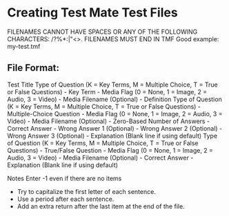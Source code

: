 # Creating Test Mate Test Files
FILENAMES CANNOT HAVE SPACES OR ANY OF THE FOLLOWING CHARACTERS: /\?%*:|\"<>.
FILENAMES MUST END IN TMF
Good example: my-test.tmf

<h2>File Format:</h2>
Test Title
Type of Question (K = Key Terms, M = Multiple Choice, T = True or False Questions)
- Key Term
- Media Flag (0 = None, 1 = Image, 2 = Audio, 3 = Video)
- Media Filename (Optional)
- Definition
Type of Question (K = Key Terms, M = Multiple Choice, T = True or False Questions)
- Multiple-Choice Question
- Media Flag (0 = None, 1 = Image, 2 = Audio, 3 = Video)
- Media Filename (Optional)
- Zero-Based Number of Answers
- Correct Answer
- Wrong Answer 1 (Optional)
- Wrong Answer 2 (Optional)
- Wrong Answer 3 (Optional)
- Explanation (Blank line if using default)
Type of Question (K = Key Terms, M = Multiple Choice, T = True or False Questions)
- True/False Question
- Media Flag (0 = None, 1 = Image, 2 = Audio, 3 = Video)
- Media Filename (Optional)
- Correct Answer
- Explanation (Blank line if using default)

Notes
Enter -1 even if there are no items
- Try to capitalize the first letter of each sentence.
- Use a period after each sentence.
- Add an extra return after the last item at the end of the file.
